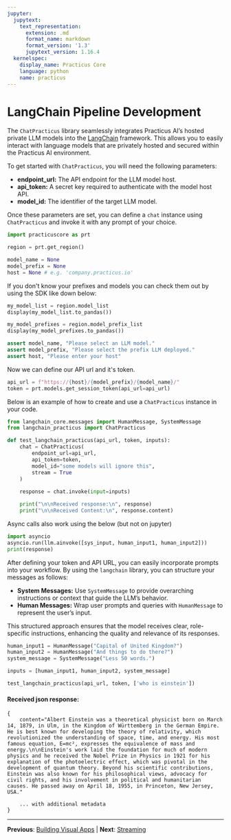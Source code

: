```yaml
---
jupyter:
  jupytext:
    text_representation:
      extension: .md
      format_name: markdown
      format_version: '1.3'
      jupytext_version: 1.16.4
  kernelspec:
    display_name: Practicus Core
    language: python
    name: practicus
---
```


# LangChain Pipeline Development

The `ChatPracticus` library seamlessly integrates Practicus AI’s hosted private LLM models into the [LangChain](https://github.com/langchain-ai/langchain) framework. This allows you to easily interact with language models that are privately hosted and secured within the Practicus AI environment.

To get started with `ChatPracticus`, you will need the following parameters:

- **endpoint_url:** The API endpoint for the LLM model host.
- **api_token:** A secret key required to authenticate with the model host API.
- **model_id:** The identifier of the target LLM model.

Once these parameters are set, you can define a `chat` instance using `ChatPracticus` and invoke it with any prompt of your choice.

```python
import practicuscore as prt

region = prt.get_region()
```

```python
model_name = None
model_prefix = None
host = None # e.g. 'company.practicus.io'
```

If you don't know your prefixes and models you can check them out by using the SDK like down below:

```python
my_model_list = region.model_list
display(my_model_list.to_pandas())
```

```python
my_model_prefixes = region.model_prefix_list
display(my_model_prefixes.to_pandas())
```

```python
assert model_name, "Please select an LLM model."
assert model_prefix, "Please select the prefix LLM deployed."
assert host, "Please enter your host"
```

Now we can define our API url and it's token.

```python
api_url = f"https://{host}/{model_prefix}/{model_name}/"
token = prt.models.get_session_token(api_url=api_url)
```

Below is an example of how to create and use a `ChatPracticus` instance in your code.

```python
from langchain_core.messages import HumanMessage, SystemMessage
from langchain_practicus import ChatPracticus

def test_langchain_practicus(api_url, token, inputs):
    chat = ChatPracticus(
        endpoint_url=api_url,
        api_token=token,
        model_id="some models will ignore this",
        stream = True
    )
    
    response = chat.invoke(input=inputs)

    print("\n\nReceived response:\n", response)
    print("\n\nReceived Content:\n", response.content)
```

<!-- #region -->
Async calls also work using the below (but not on jupyter)

```python
import asyncio
asyncio.run(llm.ainvoke([sys_input, human_input1, human_input2]))
print(response)
```
<!-- #endregion -->

After defining your token and API URL, you can easily incorporate prompts into your workflow. By using the `langchain` library, you can structure your messages as follows:

- **System Messages:** Use `SystemMessage` to provide overarching instructions or context that guide the LLM’s behavior.
- **Human Messages:** Wrap user prompts and queries with `HumanMessage` to represent the user’s input.

This structured approach ensures that the model receives clear, role-specific instructions, enhancing the quality and relevance of its responses.

```python
human_input1 = HumanMessage("Capital of United Kingdom?")
human_input2 = HumanMessage("And things to do there?")
system_message = SystemMessage("Less 50 words.")

inputs = [human_input1, human_input2, system_message]
```

```python
test_langchain_practicus(api_url, token, ['who is einstein'])
```

#### Received json response:

```text
{
    content="Albert Einstein was a theoretical physicist born on March 14, 1879, in Ulm, in the Kingdom of Württemberg in the German Empire. He is best known for developing the theory of relativity, which revolutionized the understanding of space, time, and energy. His most famous equation, E=mc², expresses the equivalence of mass and energy.\n\nEinstein's work laid the foundation for much of modern physics and he received the Nobel Prize in Physics in 1921 for his explanation of the photoelectric effect, which was pivotal in the development of quantum theory. Beyond his scientific contributions, Einstein was also known for his philosophical views, advocacy for civil rights, and his involvement in political and humanitarian causes. He passed away on April 18, 1955, in Princeton, New Jersey, USA." 

    ... with additional metadata 
}       
```


---

**Previous**: [Building Visual Apps](../apps/building-visual-apps.md) | **Next**: [Streaming](streaming.md)
